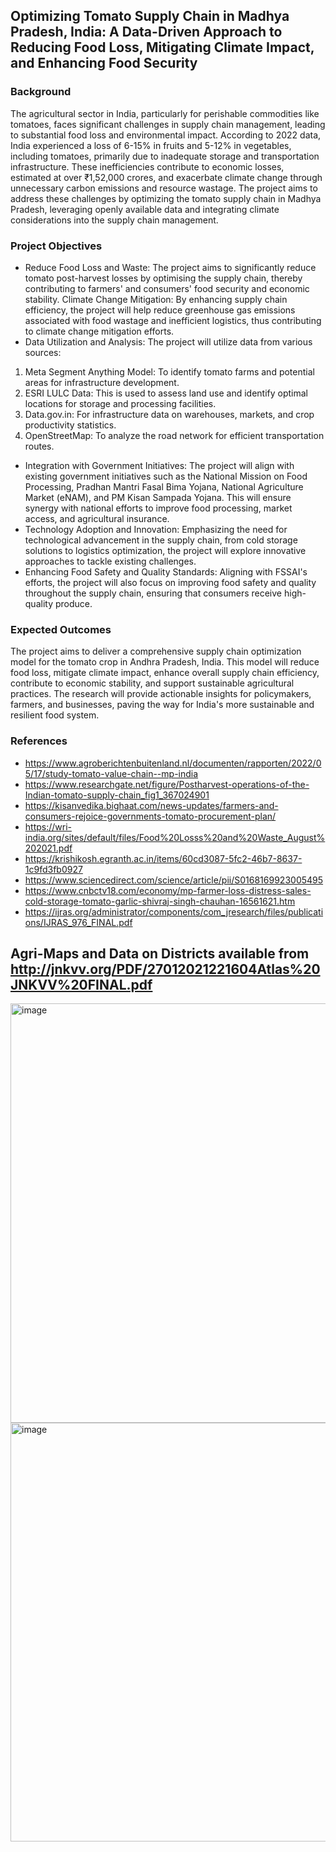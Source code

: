 ## Optimizing Tomato Supply Chain in Madhya Pradesh, India: A Data-Driven Approach to Reducing Food Loss, Mitigating Climate Impact, and Enhancing Food Security

### Background

The agricultural sector in India, particularly for perishable commodities like tomatoes, faces significant challenges in supply chain management, leading to substantial food loss and environmental impact. According to 2022 data, India experienced a loss of 6-15% in fruits and 5-12% in vegetables, including tomatoes, primarily due to inadequate storage and transportation infrastructure. These inefficiencies contribute to economic losses, estimated at over ₹1,52,000 crores, and exacerbate climate change through unnecessary carbon emissions and resource wastage. The project aims to address these challenges by optimizing the tomato supply chain in Madhya Pradesh, leveraging openly available data and integrating climate considerations into the supply chain management.

### Project Objectives

- Reduce Food Loss and Waste: The project aims to significantly reduce tomato post-harvest losses by optimising the supply chain, thereby contributing to farmers' and consumers' food security and economic stability.
Climate Change Mitigation: By enhancing supply chain efficiency, the project will help reduce greenhouse gas emissions associated with food wastage and inefficient logistics, thus contributing to climate change mitigation efforts.
- Data Utilization and Analysis: The project will utilize data from various sources:
1. Meta Segment Anything Model: To identify tomato farms and potential areas for infrastructure development.
2. ESRI LULC Data: This is used to assess land use and identify optimal locations for storage and processing facilities.
3. Data.gov.in: For infrastructure data on warehouses, markets, and crop productivity statistics.
4. OpenStreetMap: To analyze the road network for efficient transportation routes.
- Integration with Government Initiatives: The project will align with existing government initiatives such as the National Mission on Food Processing, Pradhan Mantri Fasal Bima Yojana, National Agriculture Market (eNAM), and PM Kisan Sampada Yojana. This will ensure synergy with national efforts to improve food processing, market access, and agricultural insurance.
- Technology Adoption and Innovation: Emphasizing the need for technological advancement in the supply chain, from cold storage solutions to logistics optimization, the project will explore innovative approaches to tackle existing challenges.
- Enhancing Food Safety and Quality Standards: Aligning with FSSAI's efforts, the project will also focus on improving food safety and quality throughout the supply chain, ensuring that consumers receive high-quality produce.

### Expected Outcomes

The project aims to deliver a comprehensive supply chain optimization model for the tomato crop in Andhra Pradesh, India. This model will reduce food loss, mitigate climate impact, enhance overall supply chain efficiency, contribute to economic stability, and support sustainable agricultural practices. The research will provide actionable insights for policymakers, farmers, and businesses, paving the way for India's more sustainable and resilient food system.

### References
- https://www.agroberichtenbuitenland.nl/documenten/rapporten/2022/05/17/study-tomato-value-chain--mp-india
- https://www.researchgate.net/figure/Postharvest-operations-of-the-Indian-tomato-supply-chain_fig1_367024901
- https://kisanvedika.bighaat.com/news-updates/farmers-and-consumers-rejoice-governments-tomato-procurement-plan/
- https://wri-india.org/sites/default/files/Food%20Losss%20and%20Waste_August%202021.pdf
- https://krishikosh.egranth.ac.in/items/60cd3087-5fc2-46b7-8637-1c9fd3fb0927
- https://www.sciencedirect.com/science/article/pii/S0168169923005495
- https://www.cnbctv18.com/economy/mp-farmer-loss-distress-sales-cold-storage-tomato-garlic-shivraj-singh-chauhan-16561621.htm
- https://ijras.org/administrator/components/com_jresearch/files/publications/IJRAS_976_FINAL.pdf

## Agri-Maps and Data on Districts available from http://jnkvv.org/PDF/27012021221604Atlas%20JNKVV%20FINAL.pdf 

<img width="671" alt="image" src="https://github.com/Analytics-for-a-Better-World/GPBP_Analytics_Tools/assets/42402451/05dc5c01-657d-4fe0-a897-57196fcfc4e3">

<img width="670" alt="image" src="https://github.com/Analytics-for-a-Better-World/GPBP_Analytics_Tools/assets/42402451/d2c33d5b-cb7b-48e6-9b0c-33d6773fecc8">




